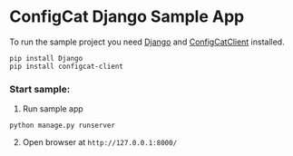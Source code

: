 # ConfigCat Django Sample App

To run the sample project you need [Django](https://www.djangoproject.com/) and [ConfigCatClient](https://pypi.org/project/configcat-client/) installed.
```
pip install Django
pip install configcat-client
```

### Start sample:
1. Run sample app
```
python manage.py runserver
```

2. Open browser at `http://127.0.0.1:8000/`